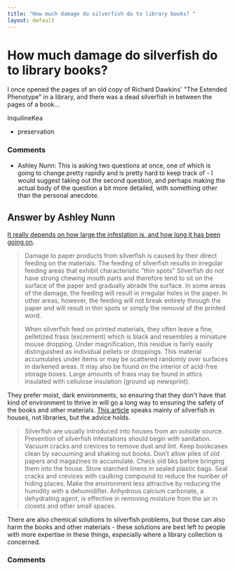 ```yaml
---
title: "How much damage do silverfish do to library books? "
layout: default
---
```

How much damage do silverfish do to library books? 
=====================
I once opened the pages of an old copy of Richard Dawkins' "The Extended
Phenotype" in a library, and there was a dead silverfish in between the
pages of a book...

InquilineKea

<ul class="tags"><li class="tag">preservation</li></ul>

### Comments ###
* Ashley Nunn: This is asking two questions at once, one of which is going to change
pretty rapidly and is pretty hard to keep track of - I would suggest
taking out the second question, and perhaps making the actual body of
the question a bit more detailed, with something other than the personal
anecdote.


Answer by Ashley Nunn
----------------
[It really depends on how large the infestation is, and how long it has
been going
on](http://www.unesco.org/webworld/ramp/html/r8820e/r8820e05.htm).

> Damage to paper products from silverfish is caused by their direct
> feeding on the materials. The feeding of silverfish results in
> irregular feeding areas that exhibit characteristic "thin spots"
> Silverfish do not have strong chewing mouth parts and therefore tend
> to sit on the surface of the paper and gradually abrade the surface.
> In some areas of the damage, the feeding will result in irregular
> holes in the paper. In other areas, however, the feeding will not
> break entirely through the paper and will result in thin spots or
> simply the removal of the printed word.
>
> When silverfish feed on printed materials, they often leave a fine,
> pelletized frass (excrement) which is black and resembles a miniature
> mouse dropping. Under magnification, this residue is fairly easily
> distinguished as individual pellets or droppings. This material
> accumulates under items or may be scattered randomly over surfaces in
> darkened areas. It may also be found on the interior of acid-free
> storage boxes. Large amounts of frass may be found in attics insulated
> with cellulose insulation (ground up newsprint).

They prefer moist, dark environments, so ensuring that they don't have
that kind of environment to thrive in will go a long way to ensuring the
safety of the books and other materials. [This
article](http://www.wvu.edu/~exten/infores/pubs/pest/hpm8002.pdf) speaks
mainly of silverfish in houses, not libraries, but the advice holds.

> Silverfish are usually introduced into houses from an outside source.
> Prevention of silverfish infestations should begin with sanitation.
> Vacuum cracks and crevices to remove dust and lint. Keep bookcases
> clean by vacuuming and shaking out books. Don’t allow piles of old
> papers and magazines to accumulate. Check old bks before bringing them
> into the house. Store starched linens in sealed plastic bags. Seal
> cracks and crevices with caulking compound to reduce the number of
> hiding places. Make the environment less attractive by reducing the
> humidity with a dehumidifier. Anhydrous calcium carbonate, a
> dehydrating agent, is effective in removing moisture from the air in
> closets and other small spaces.

There are also chemical solutions to silverfish problems, but those can
also harm the books and other materials - these solutions are best left
to people with more expertise in these things, especially where a
library collection is concerned.

### Comments ###

